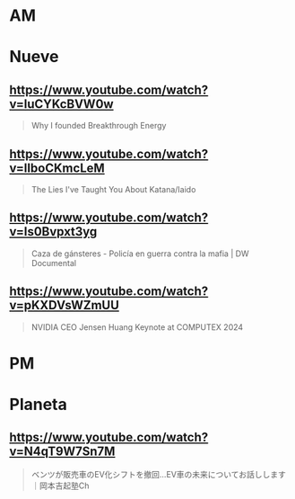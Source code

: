 # AM
# Nueve

## https://www.youtube.com/watch?v=luCYKcBVW0w
> Why I founded Breakthrough Energy 

## https://www.youtube.com/watch?v=lIboCKmcLeM

> The Lies I've Taught You About Katana/Iaido

## https://www.youtube.com/watch?v=Is0Bvpxt3yg

> Caza de gánsteres - Policía en guerra contra la mafia | DW Documental 

## https://www.youtube.com/watch?v=pKXDVsWZmUU

> NVIDIA CEO Jensen Huang Keynote at COMPUTEX 2024 

# PM
# Planeta

## https://www.youtube.com/watch?v=N4qT9W7Sn7M

> ベンツが販売車のEV化シフトを撤回…EV車の未来についてお話しします｜岡本吉起塾Ch 

